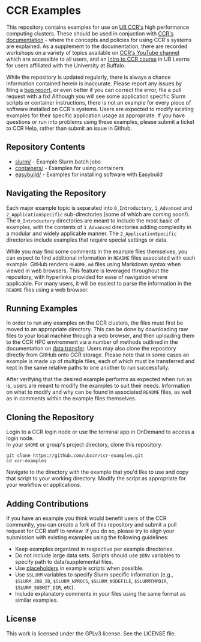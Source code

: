 # CCR Examples

This repository contains examples for use on [UB CCR's](https://buffalo.edu/ccr) high performance computing clusters.  These should be used in conjuction with [CCR's documentation](https://docs.ccr.buffalo.edu) - where the concepts and policies for using CCR's systems are explained.  As a supplement to the documentation, there are recorded workshops on a variety of topics available on [CCR's YouTube channel](https://youtube.com/@ubccr) which are accessible to all users, and an [Intro to CCR course](https://ublearns.buffalo.edu/d2l/le/discovery/view/course/285151) in UB Learns for users affiliated with the University at Buffalo.  

While the repository is updated regularly, there is always a chance information contained herein is inaccurate.  Please report any issues by filing a [bug report](https://github.com/ubccr/ccr-examples/issues/new), or even better if you can correct the error, file a pull request with a fix!  Although you will see some application specific Slurm scripts or container instructions, there is not an example for every piece of software installed on CCR's systems.  Users are expected to modify existing examples for their specific application usage as appropriate.  If you have questions or run into problems using these examples, please submit a ticket to CCR Help, rather than submit an issue in Github.  

## Repository Contents

- [slurm/](slurm/README.md) - Example Slurm batch jobs
- [containers/](containers/README.md) - Examples for using containers
- [easybuild/](easybuild/README.md) - Examples for installing software with Easybuild

## Navigating the Repository

Each major example topic is separated into `0_Introductory`, `1_Advanced` and `2_ApplicationSpecific` sub-directories (some of which are coming soon!).  The `0_Introductory` directories are meant to include the most basic of examples, with the contents of `1_Advanced` directories adding complexity in a modular and widely applicable manner.  The `2_ApplicationSpecific` directories include examples that require special settings or data.

While you may find some comments in the example files themselves, you can expect to find additional information in `README` files associated with each example.  GitHub renders `README.md` files using Markdown syntax when viewed in web browsers.  This feature is leveraged throughout the repository, with hyperlinks provided for ease of navigation where applicable.  For many users, it will be easiest to parse the information in the `README` files using a web browser.

## Running Examples

In order to run any examples on the CCR clusters, the files must first be moved to an appropriate directory.  This can be done by downloading raw files to your local machine through a web browser, and then uploading them to the CCR HPC environment via a number of methods outlined in the documentation on [data transfer](https://docs.ccr.buffalo.edu/en/latest/hpc/data-transfer/).  Users may also clone the repository directly from GitHub onto CCR storage.  Please note that in some cases an example is made up of multiple files, each of which must be transferred and kept in the same relative paths to one another to run successfully.

After verifying that the desired example performs as expected when run as is, users are meant to modify the examples to suit their needs.  Information on what to modify and why can be found in associated `README` files, as well as in comments within the example files themselves.

## Cloning the Repository

Login to a CCR login node or use the terminal app in OnDemand to access a login node.  
In your `$HOME` or group's project directory, clone this repository.  
```
git clone https://github.com/ubccr/ccr-examples.git
cd ccr-examples
```
Navigate to the directory with the example that you'd like to use and copy that script to your working directory.  Modify the script as appropriate for your workflow or applications.

## Adding Contributions

If you have an example you think would benefit users of the CCR community, you can create a fork of this repository and submit a pull request for CCR staff to review. If you do so, please try to align your submission with existing examples using the following guidelines:

- Keep examples organized in respective per example directories.
- Do not include large data sets. Scripts should use `$ENV` variables to specify path to data/supplemental files.
- Use [placeholders](slurm/README.md) in example scripts when possible.
- Use `$SLURM` variables to specify Slurm specific information (e.g., `$SLURM_JOB_ID`, `$SLURM_NPROCS`, `$SLURM_NODEFILE`, `$SLURMTMPDIR`, `$SLURM_SUBMIT_DIR`, etc).
- Include explanatory comments in your files using the same format as similar examples.

## License

This work is licensed under the GPLv3 license. See the LICENSE file.
